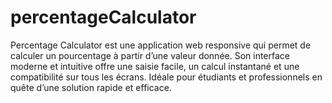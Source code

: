 # percentageCalculator
Percentage Calculator est une application web responsive qui permet de calculer un pourcentage à partir d’une valeur donnée. Son interface moderne et intuitive offre une saisie facile, un calcul instantané et une compatibilité sur tous les écrans. Idéale pour étudiants et professionnels en quête d’une solution rapide et efficace.
